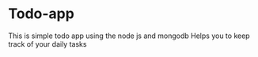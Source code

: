 # Todo-app
 This is simple todo app using the node js and mongodb 
Helps you to keep track of your daily tasks
